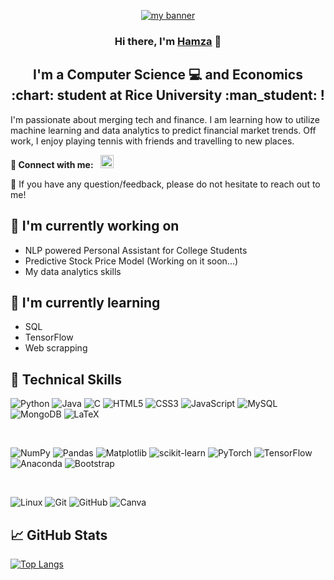 <!--
**HamzaShili65/HamzaShili65** is a ✨ _special_ ✨ repository because its `README.md` (this file) appears on your GitHub profile.

Here are some ideas to get you started:

- 🔭 I’m currently working on ...
- 🌱 I’m currently learning ...
- 👯 I’m looking to collaborate on ...
- 🤔 I’m looking for help with ...
- 💬 Ask me about ...
- 📫 How to reach me: ...
- 😄 Pronouns: ...
- ⚡ Fun fact: ...
-->


<p align="center">
  <a href="https://hamzashili65.github.io/" target="_blank" rel="noreferrer"><img src="https://github.com/HamzaShili65/HamzaShili65/assets/98858609/68bb4e50-fb28-43cb-8e00-863e541c62c9" alt="my banner"></a>
</p>

<h3 align="center">
Hi there, I'm <a href="https://hamzashili65.github.io/" target="_blank" rel="noreferrer">Hamza</a> 👋
</h3>

<h2 align="center">
I'm a Computer Science 💻 and Economics :chart: student at Rice University :man_student: !
</h2> 

I'm passionate about merging tech and finance. I am learning how to utilize machine learning and data analytics to predict financial market trends. Off work, I enjoy playing tennis with friends and travelling to new places.

**🤝 Connect with me:** &nbsp; <a href="https://www.linkedin.com/in/hamza-elmokhtar/"><img src="https://raw.githubusercontent.com/yushi1007/yushi1007/main/images/linkedin.svg" alt="Hamza ElMokhtar Shili | LinkedIn" width="21px"/></a>

💬 If you have any question/feedback, please do not hesitate to reach out to me!

## 🔭 I'm currently working on

- NLP powered Personal Assistant for College Students
- Predictive Stock Price Model (Working on it soon...)
- My data analytics skills

## 🌱 I'm currently learning

- SQL
- TensorFlow
- Web scrapping

## 💼 Technical Skills

![Python](https://img.shields.io/badge/python-3670A0?style=for-the-badge&logo=python&logoColor=ffdd54)
![Java](https://img.shields.io/badge/java-%23ED8B00.svg?style=for-the-badge&logo=openjdk&logoColor=white)
![C](https://img.shields.io/badge/c-%2300599C.svg?style=for-the-badge&logo=c&logoColor=white)
![HTML5](https://img.shields.io/badge/html5-%23E34F26.svg?style=for-the-badge&logo=html5&logoColor=white)
![CSS3](https://img.shields.io/badge/css3-%231572B6.svg?style=for-the-badge&logo=css3&logoColor=white)
![JavaScript](https://img.shields.io/badge/javascript-%23323330.svg?style=for-the-badge&logo=javascript&logoColor=%23F7DF1E)
![MySQL](https://img.shields.io/badge/mysql-%2300f.svg?style=for-the-badge&logo=mysql&logoColor=white)
![MongoDB](https://img.shields.io/badge/MongoDB-%234ea94b.svg?style=for-the-badge&logo=mongodb&logoColor=white)
![LaTeX](https://img.shields.io/badge/latex-%23008080.svg?style=for-the-badge&logo=latex&logoColor=white)


</br>

![NumPy](https://img.shields.io/badge/numpy-%23013243.svg?style=for-the-badge&logo=numpy&logoColor=white)
![Pandas](https://img.shields.io/badge/pandas-%23150458.svg?style=for-the-badge&logo=pandas&logoColor=white)
![Matplotlib](https://img.shields.io/badge/Matplotlib-%23ffffff.svg?style=for-the-badge&logo=Matplotlib&logoColor=black)
![scikit-learn](https://img.shields.io/badge/scikit--learn-%23F7931E.svg?style=for-the-badge&logo=scikit-learn&logoColor=white)
![PyTorch](https://img.shields.io/badge/PyTorch-%23EE4C2C.svg?style=for-the-badge&logo=PyTorch&logoColor=white)
![TensorFlow](https://img.shields.io/badge/TensorFlow-%23FF6F00.svg?style=for-the-badge&logo=TensorFlow&logoColor=white)
![Anaconda](https://img.shields.io/badge/Anaconda-%2344A833.svg?style=for-the-badge&logo=anaconda&logoColor=white)
![Bootstrap](https://img.shields.io/badge/bootstrap-%238511FA.svg?style=for-the-badge&logo=bootstrap&logoColor=white)

</br>

![Linux](https://img.shields.io/badge/Linux-FCC624?style=for-the-badge&logo=linux&logoColor=black)
![Git](https://img.shields.io/badge/git-%23F05033.svg?style=for-the-badge&logo=git&logoColor=white)
![GitHub](https://img.shields.io/badge/github-%23121011.svg?style=for-the-badge&logo=github&logoColor=white)
![Canva](https://img.shields.io/badge/Canva-%2300C4CC.svg?style=for-the-badge&logo=Canva&logoColor=white)




## 📈 GitHub Stats 

<!-- [![Anurag's github stats](https://github-readme-stats.vercel.app/api?username=HamzaShili65)](https://github.com/HamzaShili65) -->

[![Top Langs](https://github-readme-stats.vercel.app/api/top-langs/?username=HamzaShili65&layout=compact)](https://github.com/HamzaShili65)

